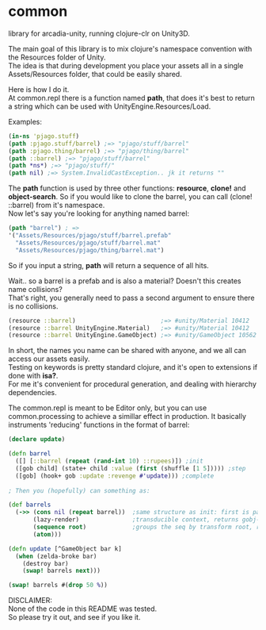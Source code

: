 # common
library for arcadia-unity, running clojure-clr on Unity3D.

The main goal of this library is to mix clojure's namespace convention with the Resources folder of Unity.<br/>
The idea is that during development you place your assets all in a single Assets/Resources folder, that could be easily shared.

Here is how I do it.<br/>
At common.repl there is a function named **path**, that does it's best to return a string which can be used with UnityEngine.Resources/Load.

Examples:

```clojure
(in-ns 'pjago.stuff)
(path :pjago.stuff/barrel) ;=> "pjago/stuff/barrel"
(path :pjago.thing/barrel) ;=> "pjago/thing/barrel"
(path ::barrel) ;=> "pjago/stuff/barrel"
(path *ns*) ;=> "pjago/stuff/"
(path nil) ;=> System.InvalidCastException.. jk it returns ""
```

The **path** function is used by three other functions: **resource**, **clone!** and **object-search**.
So if you would like to clone the barrel, you can call (clone! ::barrel) from it's namespace.<br/>
Now let's say you're looking for anything named barrel:

```clojure
(path "barrel") ; => 
'("Assets/Resources/pjago/stuff/barrel.prefab"
  "Assets/Resources/pjago/stuff/barrel.mat"
  "Assets/Resources/pjago/thing/barrel.mat")
```

So if you input a string, **path** will return a sequence of all hits.

Wait.. so a barrel is a prefab and is also a material? Doesn't this creates name collisions?<br/>
That's right, you generally need to pass a second argument to ensure there is no collisions.

```clojure
(resource ::barrel)                        ;=> #unity/Material 10412
(resource ::barrel UnityEngine.Material)   ;=> #unity/Material 10412
(resource ::barrel UnityEngine.GameObject) ;=> #unity/GameObject 10562
```

In short, the names you name can be shared with anyone, and we all can access our assets easily.<br/>
Testing on keywords is pretty standard clojure, and it's open to extensions if done with **isa?**.<br/>
For me it's convenient for procedural generation, and dealing with hierarchy dependencies.

The common.repl is meant to be Editor only, but you can use common.processing to achieve a simillar effect in production.
It basically instruments 'reducing' functions in the format of barrel:

```clojure
(declare update)

(defn barrel
  ([] [::barrel (repeat (rand-int 10) ::rupees)]) ;init
  ([gob child] (state+ child :value (first (shuffle [1 5])))) ;step
  ([gob] (hook+ gob :update :revenge #'update))) ;complete
  
; Then you (hopefully) can something as:

(def barrels
  (->> (cons nil (repeat barrel))  ;same structure as init: first is parent, rest is children
       (lazy-render)               ;transducible context, returns gobj-seq
       (sequence root)             ;groups the seq by transform root, returns roots
       (atom)))

(defn update [^GameObject bar k]
  (when (zelda-broke bar)
    (destroy bar)
    (swap! barrels next)))

(swap! barrels #(drop 50 %))
```

DISCLAIMER:<br/>
None of the code in this README was tested.<br/>
So please try it out, and see if you like it.
